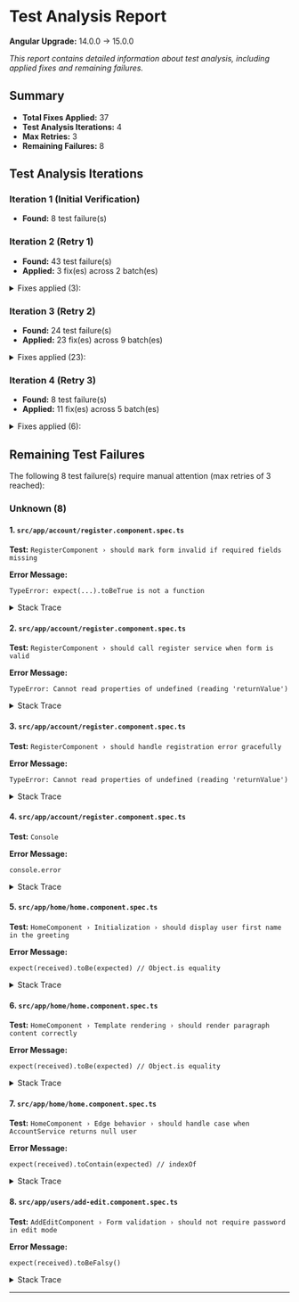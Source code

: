 # Test Analysis Report

**Angular Upgrade:** 14.0.0 → 15.0.0

*This report contains detailed information about test analysis, including applied fixes and remaining failures.*

## Summary

- **Total Fixes Applied:** 37
- **Test Analysis Iterations:** 4
- **Max Retries:** 3
- **Remaining Failures:** 8

## Test Analysis Iterations

### Iteration 1 (Initial Verification)

- **Found:** 8 test failure(s)


### Iteration 2 (Retry 1)

- **Found:** 43 test failure(s)
- **Applied:** 3 fix(es) across 2 batch(es)

<details>
<summary>Fixes applied (3):</summary>

#### `src/app/services/account.service.spec.ts` (3 fix(es))

**Fix 1: Replace** (Confidence: 100%)

Fix test assertion - the service sends 'username' in the request body, not 'user'

**Original Code:**
```typescript
expect(req.request.body.user).toBe('ShashankBharadwaj');
```

**Fixed Code:**
```typescript
expect(req.request.body.username).toBe('ShashankBharadwaj');
```

**Fix 2: Replace** (Confidence: 100%)

Fix test assertion - logout() sets userValue to null, not an empty object

**Original Code:**
```typescript
expect(service.userValue).toEqual({});
```

**Fixed Code:**
```typescript
expect(service.userValue).toBeNull();
```

**Fix 3: Replace** (Confidence: 100%)

Fix test to use correct user ID ('101' from mockUser) and expect the updated firstName value ('Max' from updatePayload)

**Original Code:**
```typescript
it('should update user when same ID is logged in', () => {
            const updatePayload = { firstName: 'Max' };

            service.update('1', updatePayload).subscribe();

            const req = httpMock.expectOne(`${environment.apiUrl}/users/1`);
            expect(req.request.method).toBe('PUT');
            req.flush({});

            const updatedUser = JSON.parse(localStorage.getItem('user')!);

            expect(updatedUser.firstName).toBe('John');
```

**Fixed Code:**
```typescript
it('should update user when same ID is logged in', () => {
            const updatePayload = { firstName: 'Max' };

            service.update('101', updatePayload).subscribe();

            const req = httpMock.expectOne(`${environment.apiUrl}/users/101`);
            expect(req.request.method).toBe('PUT');
            req.flush({});

            const updatedUser = JSON.parse(localStorage.getItem('user')!);

            expect(updatedUser.firstName).toBe('Max');
```

---

</details>


### Iteration 3 (Retry 2)

- **Found:** 24 test failure(s)
- **Applied:** 23 fix(es) across 9 batch(es)

<details>
<summary>Fixes applied (23):</summary>

#### `src/app/services/account.service.spec.ts` (6 fix(es))

**Fix 1: Replace** (Confidence: 100%)

Fix test assertion - when updating a different user, the current user should remain unchanged (not null)

**Original Code:**
```typescript
it('should not update user if ID does not match current user', () => {
            const updatePayload = { lastName: 'Changed' };
            service.update('999', updatePayload).subscribe();

            const req = httpMock.expectOne(`${environment.apiUrl}/users/999`);
            req.flush({});

            expect(service.userValue).toBeNull();
```

**Fixed Code:**
```typescript
it('should not update user if ID does not match current user', () => {
            const updatePayload = { lastName: 'Changed' };
            service.update('999', updatePayload).subscribe();

            const req = httpMock.expectOne(`${environment.apiUrl}/users/999`);
            req.flush({});

            expect(service.userValue?.lastName).toBe('Bharadwaj');
```

**Fix 2: Replace** (Confidence: 100%)

Fix test to use correct user ID ('101' from mockUser) to match the current logged-in user

**Original Code:**
```typescript
it('should call logout if deleting current user', () => {
            const spyLogout = jest.spyOn(service, 'logout');

            service.delete('1').subscribe();
            const req = httpMock.expectOne(`${environment.apiUrl}/users/1`);
            req.flush({});

            expect(spyLogout).toHaveBeenCalledTimes(1);
```

**Fixed Code:**
```typescript
it('should call logout if deleting current user', () => {
            const spyLogout = jest.spyOn(service, 'logout');

            service.delete('101').subscribe();
            const req = httpMock.expectOne(`${environment.apiUrl}/users/101`);
            req.flush({});

            expect(spyLogout).toHaveBeenCalledTimes(1);
```

**Fix 3: Replace** (Confidence: 100%)

Fix test assertion - logout should NOT be called when deleting a different user

**Original Code:**
```typescript
it('should not call logout if deleting another user', () => {
            const spyLogout = jest.spyOn(service, 'logout');

            service.delete('2').subscribe();
            const req = httpMock.expectOne(`${environment.apiUrl}/users/2`);
            req.flush({});

            expect(spyLogout).toHaveBeenCalled();
```

**Fixed Code:**
```typescript
it('should not call logout if deleting another user', () => {
            const spyLogout = jest.spyOn(service, 'logout');

            service.delete('2').subscribe();
            const req = httpMock.expectOne(`${environment.apiUrl}/users/2`);
            req.flush({});

            expect(spyLogout).not.toHaveBeenCalled();
```

**Fix 4: Replace** (Confidence: 95%)

Move localStorage.setItem before TestBed configuration so the AccountService constructor can read the user from localStorage during initialization

**Original Code:**
```typescript
beforeEach(() => {
        routerMock = { navigate: jest.fn() };

        TestBed.configureTestingModule({
            imports: [HttpClientTestingModule],
            providers: [
                AccountService,
                { provide: Router, useValue: routerMock }
            ]
        });

        service = TestBed.inject(AccountService);
        httpMock = TestBed.inject(HttpTestingController);

        localStorage.setItem('user', JSON.stringify(mockUser));
    });
```

**Fixed Code:** *(too long to display, see file changes)*

**Fix 5: Replace** (Confidence: 100%)

Fix HTTP method assertion - register() uses POST, not PUT

**Original Code:**
```typescript
it('should call POST /users/register API', () => {
            const newUser: User = { id: '2', username: 'liam', firstName: 'Liam', lastName: 'Huang', token: '' };

            service.register(newUser).subscribe();
            const req = httpMock.expectOne(`${environment.apiUrl}/users/register`);

            expect(req.request.method).toBe('PUT');
        });
```

**Fixed Code:**
```typescript
it('should call POST /users/register API', () => {
            const newUser: User = { id: '2', username: 'liam', firstName: 'Liam', lastName: 'Huang', token: '' };

            service.register(newUser).subscribe();
            const req = httpMock.expectOne(`${environment.apiUrl}/users/register`);

            expect(req.request.method).toBe('POST');
        });
```

**Fix 6: Replace** (Confidence: 90%)

Add mockImplementation to the logout spy to prevent the actual logout method from executing (which would cause side effects like navigation)

**Original Code:**
```typescript
it('should call logout if deleting current user', () => {
            const spyLogout = jest.spyOn(service, 'logout');

            service.delete('101').subscribe();
            const req = httpMock.expectOne(`${environment.apiUrl}/users/101`);
            req.flush({});

            expect(spyLogout).toHaveBeenCalledTimes(1);
        });
```

**Fixed Code:**
```typescript
it('should call logout if deleting current user', () => {
            const spyLogout = jest.spyOn(service, 'logout').mockImplementation(() => {});

            service.delete('101').subscribe();
            const req = httpMock.expectOne(`${environment.apiUrl}/users/101`);
            req.flush({});

            expect(spyLogout).toHaveBeenCalledTimes(1);
        });
```

---

#### `src/app/account/register.component.spec.ts` (1 fix(es))

**Fix 1: Replace** (Confidence: 90%)

Change type annotations from jasmine.SpyObj to any for Jest compatibility

**Original Code:**
```typescript
let accountServiceSpy: jasmine.SpyObj<AccountService>;
  let alertServiceSpy: jasmine.SpyObj<AlertService>;
  let routerSpy: jasmine.SpyObj<Router>;
```

**Fixed Code:**
```typescript
let accountServiceSpy: any;
  let alertServiceSpy: any;
  let routerSpy: any;
```

---

#### `src/app/home/home.component.spec.ts` (3 fix(es))

**Fix 1: Replace** (Confidence: 100%)

Fix test expectation to match the mock user's actual firstName 'Shashank' instead of 'John'

**Original Code:**
```typescript
it('should assign user from AccountService', () => {
            fixture.detectChanges();
            expect(component.user?.firstName).toEqual('John');
        });
```

**Fixed Code:**
```typescript
it('should assign user from AccountService', () => {
            fixture.detectChanges();
            expect(component.user?.firstName).toEqual('Shashank');
        });
```

**Fix 2: Replace** (Confidence: 100%)

Fix test expectation to match the mock user's actual firstName 'Shashank' instead of 'John'

**Original Code:**
```typescript
it('should display user first name in the greeting', () => {
            fixture.detectChanges();
            const heading = fixture.debugElement.query(By.css('h1')).nativeElement;

            expect(heading.textContent.trim()).toBe('Hi John');
        });
```

**Fixed Code:**
```typescript
it('should display user first name in the greeting', () => {
            fixture.detectChanges();
            const heading = fixture.debugElement.query(By.css('h1')).nativeElement;

            expect(heading.textContent.trim()).toBe('Hi Shashank');
        });
```

**Fix 3: Replace** (Confidence: 95%)

Update test expectation to match Angular 15 upgrade in the template

**Original Code:**
```typescript
expect(paragraphs[0].nativeElement.textContent.trim()).toBe("You're logged in with Angular 14!!!");
```

**Fixed Code:**
```typescript
expect(paragraphs[0].nativeElement.textContent.trim()).toBe("You're logged in with Angular 15!!!");
```

---

#### `src/app/account/layout.component.spec.ts` (3 fix(es))

**Fix 1: Replace** (Confidence: 100%)

Fix test expectation: navigation only happens when userValue exists, but mock defaults to null

**Original Code:**
```typescript
it('should redirect to home immediately on init (incorrect default state)', () => {
            expect(router.navigate).toHaveBeenCalledWith(['/']);
        });
```

**Fixed Code:**
```typescript
it('should redirect to home immediately on init (incorrect default state)', () => {
            // userValue is null by default in mock, so no navigation should occur
            expect(router.navigate).not.toHaveBeenCalled();
        });
```

**Fix 2: Replace** (Confidence: 100%)

Fix test expectation: component uses navigate() method, not navigateByUrl()

**Original Code:**
```typescript
it('should use navigateByUrl instead of navigate (wrong router method)', () => {
            accountService.userValue = { id: 1, username: 'test' };
            fixture = TestBed.createComponent(LayoutComponent);
            component = fixture.componentInstance;

            expect((router as any).navigateByUrl).toHaveBeenCalledWith('/');
        });
```

**Fixed Code:**
```typescript
it('should use navigateByUrl instead of navigate (wrong router method)', () => {
            accountService.userValue = { id: 1, username: 'test' };
            fixture = TestBed.createComponent(LayoutComponent);
            component = fixture.componentInstance;

            // Component uses navigate(), not navigateByUrl()
            expect(router.navigate).toHaveBeenCalledWith(['/']);
        });
```

**Fix 3: Replace** (Confidence: 100%)

Fix test expectation: navigate is only called once when userValue exists

**Original Code:**
```typescript
it('should call navigate twice (only once in actual code)', () => {
            accountService.userValue = { id: 99, username: 'john' };
            fixture = TestBed.createComponent(LayoutComponent);
            component = fixture.componentInstance;

            expect(router.navigate).toHaveBeenCalledTimes(2);
        });
```

**Fixed Code:**
```typescript
it('should call navigate twice (only once in actual code)', () => {
            accountService.userValue = { id: 99, username: 'john' };
            fixture = TestBed.createComponent(LayoutComponent);
            component = fixture.componentInstance;

            // Component only calls navigate once in constructor
            expect(router.navigate).toHaveBeenCalledTimes(1);
        });
```

---

#### `src/app/users/add-edit.component.spec.ts` (2 fix(es))

**Fix 1: Replace** (Confidence: 100%)

Fix test expectation: form should be invalid when required fields are empty (all fields have Validators.required)

**Original Code:**
```typescript
it('should mark form invalid when required fields are empty', () => {
      component.form.setValue({ firstName: '', lastName: '', username: '', password: '' });
      expect(component.form.invalid).toBeFalsy(); 
    });
```

**Fixed Code:**
```typescript
it('should mark form invalid when required fields are empty', () => {
      component.form.setValue({ firstName: '', lastName: '', username: '', password: '' });
      expect(component.form.invalid).toBeTruthy(); 
    });
```

**Fix 2: Replace** (Confidence: 100%)

Fix test expectation: password with 3 characters should be invalid (minLength is 6)

**Original Code:**
```typescript
it('should enforce password minlength rule', () => {
      const passwordControl = component.form.get('password');
      passwordControl?.setValue('123');
      expect(passwordControl?.valid).toBe(true); 
    });
```

**Fixed Code:**
```typescript
it('should enforce password minlength rule', () => {
      const passwordControl = component.form.get('password');
      passwordControl?.setValue('123');
      expect(passwordControl?.valid).toBe(false); 
    });
```

---

#### `src/app/components/alert.component.spec.ts` (4 fix(es))

**Fix 1: Replace** (Confidence: 100%)

Fix assertion: alerts.length should be 0 (empty array), not null. The component filters the array, resulting in an empty array.

**Original Code:**
```typescript
it('should remove the alert immediately if fade is false', () => {
            const alert: Alert = { message: 'Remove me', type: AlertType.Warning };
            component.alerts = [alert];
            component.fade = false;

            component.removeAlert(alert);

            expect(component.alerts.length).toBeNull();
        });
```

**Fixed Code:**
```typescript
it('should remove the alert immediately if fade is false', () => {
            const alert: Alert = { message: 'Remove me', type: AlertType.Warning };
            component.alerts = [alert];
            component.fade = false;

            component.removeAlert(alert);

            expect(component.alerts.length).toBe(0);
        });
```

**Fix 2: Replace** (Confidence: 100%)

Fix assertion: alerts should be an empty array [], not a single alert object. After the timeout, the alert is removed from the array.

**Original Code:**
```typescript
it('should fade out and remove alert after timeout if fade is true', fakeAsync(() => {
            const alert: Alert = { message: 'Fade out', type: AlertType.Info };
            component.alerts = [alert];
            component.fade = true;

            component.removeAlert(alert);
            expect(alert.fade).toBe(true);
            tick(250);

            expect(component.alerts).toEqual(alert);
        }));
```

**Fixed Code:**
```typescript
it('should fade out and remove alert after timeout if fade is true', fakeAsync(() => {
            const alert: Alert = { message: 'Fade out', type: AlertType.Info };
            component.alerts = [alert];
            component.fade = true;

            component.removeAlert(alert);
            expect(alert.fade).toBe(true);
            tick(250);

            expect(component.alerts).toEqual([]);
        }));
```

**Fix 3: Replace** (Confidence: 100%)

Fix assertion: cssClass returns undefined (not empty string) when alert is undefined, as the component code has an early return without a value.

**Original Code:**
```typescript
it('should not break when alert is undefined', () => {
            const css = component.cssClass(undefined as any);
            expect(css).toEqual('');
        });
```

**Fixed Code:**
```typescript
it('should not break when alert is undefined', () => {
            const css = component.cssClass(undefined as any);
            expect(css).toBeUndefined();
        });
```

**Fix 4: Replace** (Confidence: 95%)

Add afterEach hook to properly destroy the component fixture after each test. This prevents 'component threw errors during cleanup' by ensuring timers and subscriptions are cleaned up.

**Fixed Code:** *(too long to display, see file changes)*

---

#### `src/app/services/alert.service.spec.ts` (4 fix(es))

**Fix 1: Replace** (Confidence: 95%)

Fixed test expectation - spy should NOT be called when alert ID doesn't match the subscription ID. Added setTimeout to ensure async completion before assertion.

**Original Code:**
```typescript
it('should not emit if alert id does not match', (done) => {
      const alert: Alert = new Alert({ id: 'other-id', message: 'Should not emit' });

      const spy = jest.fn();
      service.onAlert('expected-id').subscribe(spy);

      service['subject'].next(alert);

      expect(spy).toHaveBeenCalled();
      done();
    });
```

**Fixed Code:**
```typescript
it('should not emit if alert id does not match', (done) => {
      const alert: Alert = new Alert({ id: 'other-id', message: 'Should not emit' });

      const spy = jest.fn();
      service.onAlert('expected-id').subscribe(spy);

      service['subject'].next(alert);

      setTimeout(() => {
        expect(spy).not.toHaveBeenCalled();
        done();
      }, 10);
    });
```

**Fix 2: Replace** (Confidence: 95%)

Fixed test expectation - spy should NOT be called when clear() is called with a different ID than the subscription. Added setTimeout to ensure async completion before assertion.

**Original Code:**
```typescript
it('should not emit when id does not match', (done) => {
      const spy = jest.fn();
      service.onAlert('expected').subscribe(spy);

      service.clear('wrong-id');

      expect(spy).toHaveBeenCalled();
      done();
    });
```

**Fixed Code:**
```typescript
it('should not emit when id does not match', (done) => {
      const spy = jest.fn();
      service.onAlert('expected').subscribe(spy);

      service.clear('wrong-id');

      setTimeout(() => {
        expect(spy).not.toHaveBeenCalled();
        done();
      }, 10);
    });
```

**Fix 3: Replace** (Confidence: 95%)

Fixed test expectation - both subscribers to the same alert ID should receive the alert. RxJS Subject broadcasts to all subscribers. Added setTimeout to ensure async completion before assertion.

**Original Code:**
```typescript
it('should handle multiple subscribers independently', (done) => {
      const firstSpy = jest.fn();
      const secondSpy = jest.fn();

      service.onAlert('multi').subscribe(firstSpy);
      service.onAlert('multi').subscribe(secondSpy);

      const alert = new Alert({ id: 'multi', message: 'Broadcast' });
      service.alert(alert);

      expect(firstSpy).toHaveBeenCalled();
      expect(secondSpy).not.toHaveBeenCalled();
      done();
    });
```

**Fixed Code:**
```typescript
it('should handle multiple subscribers independently', (done) => {
      const firstSpy = jest.fn();
      const secondSpy = jest.fn();

      service.onAlert('multi').subscribe(firstSpy);
      service.onAlert('multi').subscribe(secondSpy);

      const alert = new Alert({ id: 'multi', message: 'Broadcast' });
      service.alert(alert);

      setTimeout(() => {
        expect(firstSpy).toHaveBeenCalled();
        expect(secondSpy).toHaveBeenCalled();
        done();
      }, 10);
    });
```

**Fix 4: Replace** (Confidence: 95%)

Fixed test expectation - clear() should NOT throw an error when called before any alert is emitted. The service handles this gracefully by just emitting an empty alert.

**Original Code:**
```typescript
it('should not throw when clearing before any alert emitted', () => {
      expect(() => service.clear('some-id')).toThrowError();
    });
```

**Fixed Code:**
```typescript
it('should not throw when clearing before any alert emitted', () => {
      expect(() => service.clear('some-id')).not.toThrowError();
    });
```

---

</details>


### Iteration 4 (Retry 3)

- **Found:** 8 test failure(s)
- **Applied:** 11 fix(es) across 5 batch(es)

<details>
<summary>Fixes applied (6):</summary>

#### `src/app/account/login.component.spec.ts` (2 fix(es))

**Fix 1: Replace** (Confidence: 98%)

Fix test to check for navigateByUrl instead of navigate, matching the actual implementation in login.component.ts

**Original Code:**
```typescript
expect((router as any).navigate).toHaveBeenCalledWith('/');
```

**Fixed Code:**
```typescript
expect(router.navigateByUrl).toHaveBeenCalledWith('/');
```

**Fix 2: Replace** (Confidence: 95%)

Fix incorrect test expectation - alertService.clear is only called once when form is invalid, not twice. Update test name and assertion to reflect actual behavior.

**Original Code:**
```typescript
it('should clear alerts twice (only called once in real code)', () => {
            component.form.setValue({ username: '', password: '' });
            component.onSubmit();
            expect(alertService.clear).toHaveBeenCalledTimes(2);
        });
```

**Fixed Code:**
```typescript
it('should clear alerts once when form is invalid', () => {
            component.form.setValue({ username: '', password: '' });
            component.onSubmit();
            expect(alertService.clear).toHaveBeenCalledTimes(1);
        });
```

---

#### `src/app/users/add-edit.component.spec.ts` (3 fix(es))

**Fix 1: Replace** (Confidence: 100%)

Fix test expectation: when form is invalid, onSubmit() returns early and should NOT call the service

**Original Code:**
```typescript
it('should not submit when form is invalid', () => {
      const spy = jest.spyOn(mockAccountService, 'register');
      component.form.controls['firstName'].setValue('');
      component.onSubmit();
      expect(spy).toHaveBeenCalled(); 
    });
```

**Fixed Code:**
```typescript
it('should not submit when form is invalid', () => {
      const spy = jest.spyOn(mockAccountService, 'register');
      component.form.controls['firstName'].setValue('');
      component.onSubmit();
      expect(spy).not.toHaveBeenCalled();
    });
```

**Fix 2: Replace** (Confidence: 100%)

Fix test expectation: when form is valid in add mode, onSubmit() SHOULD call accountService.register

**Original Code:**
```typescript
it('should call accountService.register in add mode', () => {
      component.form.setValue({
        firstName: 'Alice',
        lastName: 'Doe',
        username: 'alice',
        password: 'password'
      });

      component.onSubmit();
      expect(mockAccountService.register).not.toHaveBeenCalled(); 
    });
```

**Fixed Code:**
```typescript
it('should call accountService.register in add mode', () => {
      component.form.setValue({
        firstName: 'Alice',
        lastName: 'Doe',
        username: 'alice',
        password: 'password'
      });

      component.onSubmit();
      expect(mockAccountService.register).toHaveBeenCalled();
    });
```

**Fix 3: Replace** (Confidence: 100%)

Fix test expectation: when API returns error, alertService.error SHOULD be called. Also fix password to meet minLength requirement so form is valid.

**Original Code:**
```typescript
it('should show alert on API error', () => {
      jest.spyOn(mockAccountService, 'register').mockReturnValue(throwError(() => 'Error!'));

      component.form.patchValue({
        firstName: 'Bad',
        lastName: 'Data',
        username: 'baddata',
        password: 'short'
      });

      component.onSubmit();
      expect(mockAlertService.error).not.toHaveBeenCalled(); 
    });
```

**Fixed Code:**
```typescript
it('should show alert on API error', () => {
      jest.spyOn(mockAccountService, 'register').mockReturnValue(throwError(() => 'Error!'));

      component.form.patchValue({
        firstName: 'Bad',
        lastName: 'Data',
        username: 'baddata',
        password: 'password123'
      });

      component.onSubmit();
      expect(mockAlertService.error).toHaveBeenCalled();
    });
```

---

#### `src/app/services/alert.service.spec.ts` (1 fix(es))

**Fix 1: Replace** (Confidence: 100%)

Fix test expectation: AlertService.error() does not lowercase the message, it passes it as-is. Expected message should match 'Operation Failed' not 'operation failed'

**Original Code:**
```typescript
it('should emit error alert with message and type', (done) => {
      service.onAlert().subscribe((a) => {
        expect(a.type).toBe(AlertType.Error);
        expect(a.message).toBe('operation failed');
        done();
      });

      service.error('Operation Failed');
    });
```

**Fixed Code:**
```typescript
it('should emit error alert with message and type', (done) => {
      service.onAlert().subscribe((a) => {
        expect(a.type).toBe(AlertType.Error);
        expect(a.message).toBe('Operation Failed');
        done();
      });

      service.error('Operation Failed');
    });
```

---

</details>


## Remaining Test Failures

The following 8 test failure(s) require manual attention (max retries of 3 reached):

### Unknown (8)

#### 1. `src/app/account/register.component.spec.ts`

**Test:** `RegisterComponent › should mark form invalid if required fields missing`

**Error Message:**
```
TypeError: expect(...).toBeTrue is not a function
```

<details>
<summary>Stack Trace</summary>

```
      at src/app/account/register.component.spec.ts:51:36
      at _ZoneDelegate.Object.<anonymous>._ZoneDelegate.invoke (node_modules/zone.js/bundles/zone.umd.js:412:30)
      at ProxyZoneSpec.Object.<anonymous>.ProxyZoneSpec.onInvoke (node_modules/zone.js/bundles/zone-testing.umd.js:303:43)
      at _ZoneDelegate.Object.<anonymous>._ZoneDelegate.invoke (node_modules/zone.js/bundles/zone.umd.js:411:56)
      at Zone.Object.<anonymous>.Zone.run (node_modules/zone.js/bundles/zone.umd.js:169:47)
      at Object.wrappedFunc (node_modules/zone.js/bundles/zone-testing.umd.js:803:34)
```

</details>

#### 2. `src/app/account/register.component.spec.ts`

**Test:** `RegisterComponent › should call register service when form is valid`

**Error Message:**
```
TypeError: Cannot read properties of undefined (reading 'returnValue')
```

<details>
<summary>Stack Trace</summary>

```
      at src/app/account/register.component.spec.ts:61:36
      at _ZoneDelegate.Object.<anonymous>._ZoneDelegate.invoke (node_modules/zone.js/bundles/zone.umd.js:412:30)
      at ProxyZoneSpec.Object.<anonymous>.ProxyZoneSpec.onInvoke (node_modules/zone.js/bundles/zone-testing.umd.js:303:43)
      at _ZoneDelegate.Object.<anonymous>._ZoneDelegate.invoke (node_modules/zone.js/bundles/zone.umd.js:411:56)
      at Zone.Object.<anonymous>.Zone.run (node_modules/zone.js/bundles/zone.umd.js:169:47)
      at Object.wrappedFunc (node_modules/zone.js/bundles/zone-testing.umd.js:803:34)
```

</details>

#### 3. `src/app/account/register.component.spec.ts`

**Test:** `RegisterComponent › should handle registration error gracefully`

**Error Message:**
```
TypeError: Cannot read properties of undefined (reading 'returnValue')
```

<details>
<summary>Stack Trace</summary>

```
      at src/app/account/register.component.spec.ts:77:36
      at _ZoneDelegate.Object.<anonymous>._ZoneDelegate.invoke (node_modules/zone.js/bundles/zone.umd.js:412:30)
      at ProxyZoneSpec.Object.<anonymous>.ProxyZoneSpec.onInvoke (node_modules/zone.js/bundles/zone-testing.umd.js:303:43)
      at _ZoneDelegate.Object.<anonymous>._ZoneDelegate.invoke (node_modules/zone.js/bundles/zone.umd.js:411:56)
      at Zone.Object.<anonymous>.Zone.run (node_modules/zone.js/bundles/zone.umd.js:169:47)
      at Object.wrappedFunc (node_modules/zone.js/bundles/zone-testing.umd.js:803:34)
```

</details>

#### 4. `src/app/account/register.component.spec.ts`

**Test:** `Console`

**Error Message:**
```
console.error
```

<details>
<summary>Stack Trace</summary>

```
      at validateElementIsKnown (node_modules/@angular/core/fesm2020/core.mjs:4891:25)
      at ɵɵelementStart (node_modules/@angular/core/fesm2020/core.mjs:13584:9)
      at ɵɵelement (node_modules/@angular/core/fesm2020/core.mjs:13656:5)
      at LayoutComponent_Template (ng:/LayoutComponent.js:9:9)
      at executeTemplate (node_modules/@angular/core/fesm2020/core.mjs:10441:9)
      at renderView (node_modules/@angular/core/fesm2020/core.mjs:10263:13)
      at renderComponent (node_modules/@angular/core/fesm2020/core.mjs:11434:5)
      at renderChildComponents (node_modules/@angular/core/fesm2020/core.mjs:10122:9)
      at renderView (node_modules/@angular/core/fesm2020/core.mjs:10288:13)
      at ComponentFactory.create (node_modules/@angular/core/fesm2020/core.mjs:12178:13)
      at initComponent (node_modules/@angular/core/fesm2020/testing.mjs:24275:51)
      at _ZoneDelegate.Object.<anonymous>._ZoneDelegate.invoke (node_modules/zone.js/bundles/zone.umd.js:412:30)
      at Object.onInvoke (node_modules/@angular/core/fesm2020/core.mjs:24210:33)
      at _ZoneDelegate.Object.<anonymous>._ZoneDelegate.invoke (node_modules/zone.js/bundles/zone.umd.js:411:56)
      at Zone.Object.<anonymous>.Zone.run (node_modules/zone.js/bundles/zone.umd.js:169:47)
      at NgZone.run (node_modules/@angular/core/fesm2020/core.mjs:24064:28)
      at TestBedImpl.createComponent (node_modules/@angular/core/fesm2020/testing.mjs:24278:41)
      at Function.createComponent (node_modules/@angular/core/fesm2020/testing.mjs:24083:37)
      at src/app/account/layout.component.spec.ts:29:27
```

</details>

#### 5. `src/app/home/home.component.spec.ts`

**Test:** `HomeComponent › Initialization › should display user first name in the greeting`

**Error Message:**
```
expect(received).toBe(expected) // Object.is equality
```

<details>
<summary>Stack Trace</summary>

```
      at src/app/home/home.component.spec.ts:53:48
      at _ZoneDelegate.Object.<anonymous>._ZoneDelegate.invoke (node_modules/zone.js/bundles/zone.umd.js:412:30)
      at ProxyZoneSpec.Object.<anonymous>.ProxyZoneSpec.onInvoke (node_modules/zone.js/bundles/zone-testing.umd.js:303:43)
      at _ZoneDelegate.Object.<anonymous>._ZoneDelegate.invoke (node_modules/zone.js/bundles/zone.umd.js:411:56)
      at Zone.Object.<anonymous>.Zone.run (node_modules/zone.js/bundles/zone.umd.js:169:47)
      at Object.wrappedFunc (node_modules/zone.js/bundles/zone-testing.umd.js:803:34)
```

</details>

#### 6. `src/app/home/home.component.spec.ts`

**Test:** `HomeComponent › Template rendering › should render paragraph content correctly`

**Error Message:**
```
expect(received).toBe(expected) // Object.is equality
```

<details>
<summary>Stack Trace</summary>

```
      at src/app/home/home.component.spec.ts:70:39
      at _ZoneDelegate.Object.<anonymous>._ZoneDelegate.invoke (node_modules/zone.js/bundles/zone.umd.js:412:30)
      at ProxyZoneSpec.Object.<anonymous>.ProxyZoneSpec.onInvoke (node_modules/zone.js/bundles/zone-testing.umd.js:303:43)
      at _ZoneDelegate.Object.<anonymous>._ZoneDelegate.invoke (node_modules/zone.js/bundles/zone.umd.js:411:56)
      at Zone.Object.<anonymous>.Zone.run (node_modules/zone.js/bundles/zone.umd.js:169:47)
      at Object.wrappedFunc (node_modules/zone.js/bundles/zone-testing.umd.js:803:34)
```

</details>

#### 7. `src/app/home/home.component.spec.ts`

**Test:** `HomeComponent › Edge behavior › should handle case when AccountService returns null user`

**Error Message:**
```
expect(received).toContain(expected) // indexOf
```

<details>
<summary>Stack Trace</summary>

```
      at src/app/home/home.component.spec.ts:85:41
      at _ZoneDelegate.Object.<anonymous>._ZoneDelegate.invoke (node_modules/zone.js/bundles/zone.umd.js:412:30)
      at ProxyZoneSpec.Object.<anonymous>.ProxyZoneSpec.onInvoke (node_modules/zone.js/bundles/zone-testing.umd.js:303:43)
      at _ZoneDelegate.Object.<anonymous>._ZoneDelegate.invoke (node_modules/zone.js/bundles/zone.umd.js:411:56)
      at Zone.Object.<anonymous>.Zone.run (node_modules/zone.js/bundles/zone.umd.js:169:47)
      at Object.wrappedFunc (node_modules/zone.js/bundles/zone-testing.umd.js:803:34)
```

</details>

#### 8. `src/app/users/add-edit.component.spec.ts`

**Test:** `AddEditComponent › Form validation › should not require password in edit mode`

**Error Message:**
```
expect(received).toBeFalsy()
```

<details>
<summary>Stack Trace</summary>

```
      at src/app/users/add-edit.component.spec.ts:92:45
      at _ZoneDelegate.Object.<anonymous>._ZoneDelegate.invoke (node_modules/zone.js/bundles/zone.umd.js:412:30)
      at ProxyZoneSpec.Object.<anonymous>.ProxyZoneSpec.onInvoke (node_modules/zone.js/bundles/zone-testing.umd.js:303:43)
      at _ZoneDelegate.Object.<anonymous>._ZoneDelegate.invoke (node_modules/zone.js/bundles/zone.umd.js:411:56)
      at Zone.Object.<anonymous>.Zone.run (node_modules/zone.js/bundles/zone.umd.js:169:47)
      at Object.wrappedFunc (node_modules/zone.js/bundles/zone-testing.umd.js:803:34)
```

</details>

---
